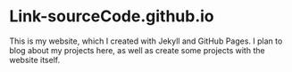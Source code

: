# Link-sourceCode.github.io

This is my website, which I created with Jekyll and GitHub Pages.
I plan to blog about my projects here, as well as create some projects with the website itself.

